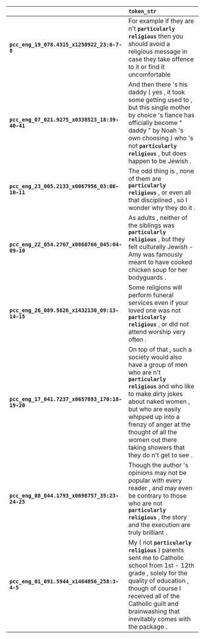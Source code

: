 |                                                 | `token_str`                                                                                                                                                                                                                                                                                                |
|:------------------------------------------------|:-----------------------------------------------------------------------------------------------------------------------------------------------------------------------------------------------------------------------------------------------------------------------------------------------------------|
| **`pcc_eng_19_078.4315_x1250922_23:6-7-8`**     | For example if they are n't __``particularly religious``__ then you should avoid a religious message in case they take offence to it or find it uncomfortable                                                                                                                                              |
| **`pcc_eng_07_021.9275_x0338523_18:39-40-41`**  | And then there 's his daddy ( yes , it took some getting used to , but this single mother by choice 's fiance has officially become " daddy " by Noah 's own choosing ) who 's not __``particularly religious``__ , but does happen to be Jewish .                                                         |
| **`pcc_eng_23_005.2133_x0067956_03:06-10-11`**  | The odd thing is , none of them are __``particularly religious``__ , or even all that disciplined , so I wonder why they do it .                                                                                                                                                                           |
| **`pcc_eng_22_054.2767_x0860766_045:04-09-10`** | As adults , neither of the siblings was __``particularly religious``__ , but they felt culturally Jewish - Amy was famously meant to have cooked chicken soup for her bodyguards .                                                                                                                         |
| **`pcc_eng_26_089.5626_x1432130_09:13-14-15`**  | Some religions will perform funeral services even if your loved one was not __``particularly religious``__ , or did not attend worship very often .                                                                                                                                                        |
| **`pcc_eng_17_041.7237_x0657893_170:18-19-20`** | On top of that , such a society would also have a group of men who are n't __``particularly religious``__ and who like to make dirty jokes about naked women , but who are easily whipped up into a frenzy of anger at the thought of all the women out there taking showers that they do n't get to see . |
| **`pcc_eng_08_044.1793_x0698757_35:23-24-25`**  | Though the author 's opinions may not be popular with every reader , and may even be contrary to those who are not __``particularly religious``__ , the story and the execution are truly brilliant .                                                                                                      |
| **`pcc_eng_01_091.5944_x1464856_258:3-4-5`**    | My ( not __``particularly religious``__ ) parents sent me to Catholic school from 1st - 12th grade , solely for the quality of education , though of course I received all of the Catholic guilt and brainwashing that inevitably comes with the package .                                                 |